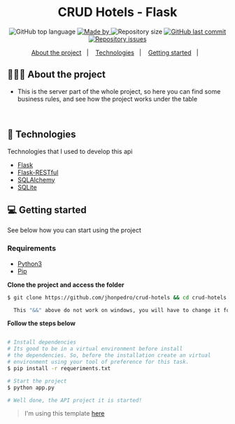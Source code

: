 <h1 align="center">
	CRUD Hotels - Flask
</h1>

<p align="center">
  <img alt="GitHub top language" src="https://img.shields.io/github/languages/top/jhonpedro/crud-hotels">

  <a href="https://github.com/jhonpedro">
    <img alt="Made by" src="https://img.shields.io/badge/made%20by-joao%20pedro-gree">
  </a>
  
  <img alt="Repository size" src="https://img.shields.io/github/repo-size/jhonpedro/crud-hotels">
  
  <a href="https://github.com/jhonpedro/crud-hotels/commits/master">
    <img alt="GitHub last commit" src="https://img.shields.io/github/last-commit/jhonpedro/crud-hotels">
  </a>
  
  <a href="https://github.com/jhonpedro/crud-hotels/issues">
    <img alt="Repository issues" src="https://img.shields.io/github/issues/jhonpedro/crud-hotels">
  </a>

</p>

<p align="center">
  <a href="#-about-the-project">About the project</a>&nbsp;&nbsp;&nbsp;|&nbsp;&nbsp;&nbsp;
  <a href="#-technologies">Technologies</a>&nbsp;&nbsp;&nbsp;|&nbsp;&nbsp;&nbsp;
  <a href="#-getting-started">Getting started</a>&nbsp;&nbsp;&nbsp;|&nbsp;&nbsp;&nbsp;
</p>

## 👨🏻‍💻 About the project

- <p>This is the server part of the whole project, so here you can find some business rules, and see how the project works under the table</p>
  </br>

## 🚀 Technologies

Technologies that I used to develop this api

- [Flask](https://flask.palletsprojects.com/en/1.1.x/)
- [Flask-RESTful](https://flask-restful.readthedocs.io/en/latest/)
- [SQLAlchemy](https://flask-sqlalchemy.palletsprojects.com/en/2.x/)
- [SQLite](https://www.sqlite.org/index.html)

## 💻 Getting started

See below how you can start using the project

### Requirements

- [Python3](https://www.python.org/)
- [Pip](https://pip.pypa.io/en/stable/installing/)

**Clone the project and access the folder**

```bash
$ git clone https://github.com/jhonpedro/crud-hotels && cd crud-hotels
```

```bash
  This "&&" above do not work on windows, you will have to change it for ";"
```

**Follow the steps below**

```bash

# Install dependencies
# Its good to be in a virtual environment before install
# the dependencies. So, before the installation create an virtual
# environment using your tool of preference for this task.
$ pip install -r requeriments.txt

# Start the project
$ python app.py

# Well done, the API project it is started!

```

> I'm using this template [here](https://github.com/EliasGcf/readme-template/tree/master/templates)
